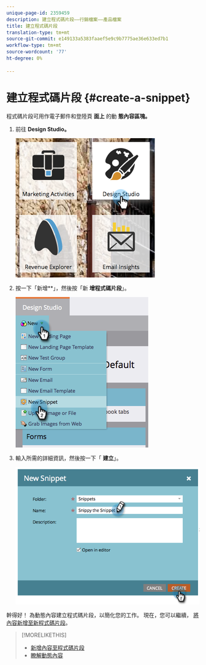 ```yaml
---
unique-page-id: 2359459
description: 建立程式碼片段——行銷檔案——產品檔案
title: 建立程式碼片段
translation-type: tm+mt
source-git-commit: e149133a5383faaef5e9c9b7775ae36e633ed7b1
workflow-type: tm+mt
source-wordcount: '77'
ht-degree: 0%

---
```



# 建立程式碼片段 {#create-a-snippet}

程式碼片段可用作電子郵件和登陸頁 **面上** 的動 **態內容區塊。**

1. 前往 **Design Studio。**

   ![](assets/designstudio.png)

1. 按一下「新增**」，然後按「新 **增程式碼片段**」。

   ![](assets/image2014-9-16-8-50-4.png)

1. 輸入所需的詳細資訊，然後按一下「 **建立**」。

   ![](assets/image2014-9-16-8-3a50-3a14.png)

幹得好！ 為動態內容建立程式碼片段，以簡化您的工作。 現在，您可以繼續， [將內容新增至新程式碼片段](add-content-to-a-snippet.md)。

>[!MORELIKETHIS]
>
>* [新增內容至程式碼片段](add-content-to-a-snippet.md)
>* [瞭解動態內容](../../../../product-docs/personalization/segmentation-and-snippets/segmentation/understanding-dynamic-content.md)

>



